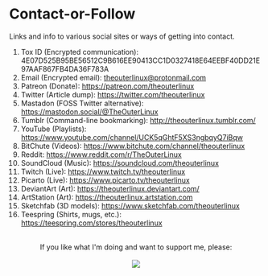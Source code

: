 # Contact-or-Follow
Links and info to various social sites or ways of getting into contact.

1. Tox ID (Encrypted communication): 4E07D525B95BE56512C9B616EE90413CC1D0327418E64EEBF40DD21E97AAF867FB4DA36F783A
2. Email (Encrypted email): [theouterlinux@protonmail.com](mailto:theouterlinux@protonmail.com)
3. Patreon (Donate): https://patreon.com/theouterlinux
4. Twitter (Article dump): https://twitter.com/theouterlinux
5. Mastadon (FOSS Twitter alternative): https://mastodon.social/@TheOuterLinux
6. Tumblr (Command-line bookmarking): http://theouterlinux.tumblr.com/
7. YouTube (Playlists): https://www.youtube.com/channel/UCK5qGhtF5XS3ngbqyQ7iBqw
8. BitChute (Videos): https://www.bitchute.com/channel/theouterlinux
9. Reddit: https://www.reddit.com/r/TheOuterLinux
10. SoundCloud (Music): https://soundcloud.com/theouterlinux
11. Twitch (Live): https://www.twitch.tv/theouterlinux
12. Picarto (Live): https://www.picarto.tv/theouterlinux
12. DeviantArt (Art): https://theouterlinux.deviantart.com/
13. ArtStation (Art): https://theouterlinux.artstation.com
14. Sketchfab (3D models): https://www.sketchfab.com/theouterlinux
15. Teespring (Shirts, mugs, etc.): https://teespring.com/stores/theouterlinux
<br>
<center>If you like what I'm doing and want to support me, please:</center>
<br>
<center><a href="https://www.paypal.com/cgi-bin/webscr?cmd=_donations&business=GHG9EJT9BRDAY&lc=US&item_name=TheOuterLinux&currency_code=USD&bn=PP%2dDonationsBF%3abtn_donateCC_LG%2egif%3aNonHosted" target="_blank"><img src="https://static-cdn.jtvnw.net/jtv_user_pictures/panel-139290592-image-8439365e5aaa9aeb-320-320.png"/></a></center>
